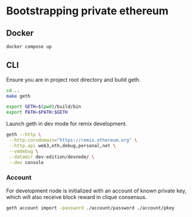 # Bootstrapping private ethereum


## Docker

```bash
docker compose up
```

## CLI

Ensure you are in project root directory and build geth.

```bash
cd ..
make geth

export GETH=$(pwd)/build/bin
export PATH=$PATH:$GETH
```

Launch geth in dev mode for remix development.

```bash
geth --http \
 --http.corsdomain="https://remix.ethereum.org" \
 --http.api web3,eth,debug,personal,net \
 --vmdebug \
 --datadir dev-edition/devnode/ \
 --dev console
```

### Account

For development node is initialized with an account of known private key, 
which will also receive block reward in clique consensus.

```bash
geth account import -password ./account/password ./account/pkey
```